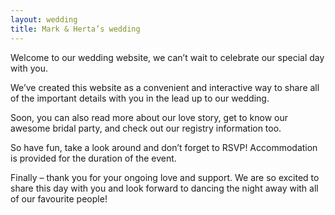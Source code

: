 ```yaml
---
layout: wedding
title: Mark & Herta’s wedding
---
```

Welcome to our wedding website, we can’t wait to celebrate our special day with you.

We’ve created this website as a convenient and interactive way to share all of the important details with you in the lead up to our wedding.

Soon, you can also read more about our love story, get to know our awesome bridal party, and check out our registry information too.

So have fun, take a look around and don’t forget to RSVP! Accommodation is provided for the duration of the event.

Finally – thank you for your ongoing love and support. We are so excited to share this day with you and look forward to dancing the night away with all of our favourite people!
